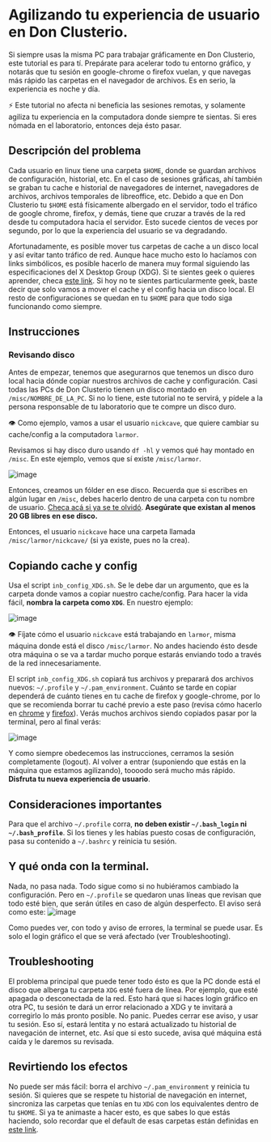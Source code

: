 # Agilizando tu experiencia de usuario en Don Clusterio.

Si siempre usas la misma PC para trabajar gráficamente en Don Clusterio, este tutorial es para tí. Prepárate para acelerar todo tu entorno gráfico, y notarás que tu sesión en google-chrome o firefox vuelan, y que navegas más rápido las carpetas en el navegador de archivos. Es en serio, la experiencia es noche y día.

:zap:  Este tutorial no afecta ni beneficia las sesiones remotas, y solamente agiliza tu experiencia en la computadora donde siempre te sientas. Si eres nómada en el laboratorio, entonces deja ésto pasar.

## Descripción del problema
Cada usuario en linux tiene una carpeta `$HOME`, donde se guardan archivos de configuración, historial, etc. En el caso de sesiones gráficas, ahí también se graban tu cache e historial de navegadores de internet, navegadores de archivos, archivos temporales de libreoffice, etc. Debido a que en Don Clusterio tu `$HOME` está físicamente albergado en el servidor, todo el tráfico de google chrome, firefox, y demás, tiene que cruzar a través de la red desde tu computadora hacia el servidor. Esto sucede cientos de veces por segundo, por lo que la experiencia del usuario se va degradando.

Afortunadamente, es posible mover tus carpetas de cache a un disco local y así evitar tanto tráfico de red. Aunque hace mucho esto lo hacíamos con links simbólicos, es posible hacerlo de manera muy formal siguiendo las especificaciones del X Desktop Group (XDG). Si te sientes geek o quieres aprender, checa [este link](https://specifications.freedesktop.org/basedir-spec/latest/index.html). Si hoy no te sientes particularmente geek, baste decir que solo vamos a mover el cache y el config hacia un disco local. El resto de configuraciones se quedan en tu `$HOME` para que todo siga funcionando como siempre.

## Instrucciones

### Revisando disco

Antes de empezar, tenemos que asegurarnos que tenemos un disco duro local hacia dónde copiar nuestros archivos de cache y configuración. Casi todas las PCs de Don Clusterio tienen un disco montado en `/misc/NOMBRE_DE_LA_PC`. Si no lo tiene, este tutorial no te servirá, y pídele a la persona responsable de tu laboratorio que te compre un disco duro. 

:eye:  Como ejemplo, vamos a usar el usuario `nickcave`, que quiere cambiar su cache/config a la computadora `larmor`.

Revisamos si hay disco duro usando `df -hl` y vemos qué hay montado en `/misc`. En este ejemplo, vemos que sí existe `/misc/larmor`.

![image](https://github.com/user-attachments/assets/6317523a-9ad2-41fa-8543-f018657a553d)

Entonces, creamos un fólder en ese disco. Recuerda que si escribes en algún lugar en `/misc`, debes hacerlo dentro de una carpeta con tu nombre de usuario. [Checa acá si ya se te olvidó](https://github.com/c13inb/c13inb.github.io/wiki/Cl%C3%BAster:-Folder-almacenamiento-(misc)). **Asegúrate que existan al menos 20 GB libres en ese disco.**

Entonces, el usuario `nickcave` hace una carpeta llamada `/misc/larmor/nickcave/` (si ya existe, pues no la crea).

## Copiando cache y config

Usa el script `inb_config_XDG.sh`. Se le debe dar un argumento, que es la carpeta donde vamos a copiar nuestro cache/config. Para hacer la vida fácil, **nombra la carpeta como `XDG`**. En nuestro ejemplo:

![image](https://github.com/user-attachments/assets/b229f53e-97eb-46c9-b1ff-4b89bac27ca6)

:eye: Fíjate cómo el usuario `nickcave` está trabajando en `larmor`, misma máquina donde está el disco `/misc/larmor`. No andes haciendo ésto desde otra máquina o se va a tardar mucho porque estarás enviando todo a través de la red innecesariamente.

El script `inb_config_XDG.sh` copiará tus archivos y preparará dos archivos nuevos: `~/.profile` y `~/.pam_environment`. Cuánto se tarde en copiar dependerá de cuánto tienes en tu cache de firefox y google-chrome, por lo que se recomienda borrar tu caché previo a este paso (revisa cómo hacerlo en [chrome](https://support.google.com/accounts/answer/32050?hl=es-419&co=GENIE.Platform%3DDesktop) y [firefox](https://support.mozilla.org/es/kb/limpia-la-cache-y-elimina-los-archivos-temporales-)). Verás muchos archivos siendo copiados pasar por la terminal, pero al final verás:

![image](https://github.com/user-attachments/assets/6deb8a49-9aad-4be0-b7a6-759fcb996d90)

Y como siempre obedecemos las instrucciones, cerramos la sesión completamente (logout). Al volver a entrar (suponiendo que estás en la máquina que estamos agilizando), toooodo será mucho más rápido. **Disfruta tu nueva experiencia de usuario**.

## Consideraciones importantes
Para que el archivo `~/.profile` corra, **no deben existir `~/.bash_login` ni `~/.bash_profile`**. Si los tienes y les habías puesto cosas de configuración, pasa su contenido a `~/.bashrc` y reinicia tu sesión.


## Y qué onda con la terminal.
Nada, no pasa nada. Todo sigue como si no hubiéramos cambiado la configuración. Pero en `~/.profile` se quedaron unas líneas que revisan que todo esté bien, que serán útiles en caso de algún desperfecto. El aviso será como este:
![image](https://github.com/user-attachments/assets/8aad24a2-062c-494d-9773-50862aea4411)

Como puedes ver, con todo y aviso de errores, la terminal se puede usar. Es solo el login gráfico el que se verá afectado (ver Troubleshooting).

## Troubleshooting
El problema principal que puede tener todo ésto es que la PC donde está el disco que alberga tu carpeta `XDG` esté fuera de línea. Por ejemplo, que esté apagada o desconectada de la red. Esto hará que si haces login gráfico en otra PC, tu sesión te dará un error relacionado a XDG y te invitará a corregirlo lo más pronto posible. No panic. Puedes cerrar ese aviso, y usar tu sesión. Eso sí, estará lentita y no estará actualizado tu historial de navegación de internet, etc. Así que si esto sucede, avisa qué máquina está caída y le daremos su revisada.

## Revirtiendo los efectos
No puede ser más fácil: borra el archivo `~/.pam_environment` y reinicia tu sesión. Si quieres que se respete tu historial de navegación en internet, sincroniza las carpetas que tenías en tu `XDG` con los equivalentes dentro de tu `$HOME`. Si ya te animaste a hacer esto, es que sabes lo que estás haciendo, solo recordar que el default de esas carpetas están definidas en  [este link](https://specifications.freedesktop.org/basedir-spec/latest/index.html).






